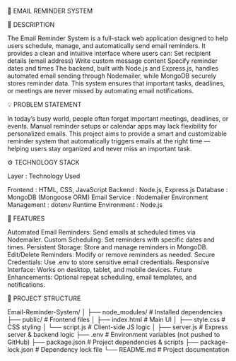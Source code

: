 📧 EMAIL REMINDER SYSTEM

📝 DESCRIPTION

  The Email Reminder System is a full-stack web application designed to help users schedule, manage, and automatically send email reminders.
  It provides a clean and intuitive interface where users can:
      Set recipient details (email address)
      Write custom message content
      Specify reminder dates and times
  The backend, built with Node.js and Express.js, handles automated email sending through Nodemailer, while MongoDB securely stores reminder data.
  This system ensures that important tasks, deadlines, or meetings are never missed by automating email notifications.

💡 PROBLEM STATEMENT

   In today’s busy world, people often forget important meetings, deadlines, or events.
   Manual reminder setups or calendar apps may lack flexibility for personalized emails.
   This project aims to provide a smart and customizable reminder system that automatically triggers emails at the right time — helping users stay organized and never miss     an important task.

⚙️ TECHNOLOGY STACK

   Layer                 : Technology Used

  Frontend               : HTML, CSS, JavaScript
  Backend	               : Node.js, Express.js
  Database               : MongoDB (Mongoose ORM)
  Email Service	         : Nodemailer
  Environment Management : dotenv
  Runtime Environment	   : Node.js

🚀 FEATURES

  Automated Email Reminders: Send emails at scheduled times via Nodemailer.
  Custom Scheduling: Set reminders with specific dates and times.
  Persistent Storage: Store and manage reminders in MongoDB.
  Edit/Delete Reminders: Modify or remove reminders as needed.
  Secure Credentials: Use .env to store sensitive email credentials.
  Responsive Interface: Works on desktop, tablet, and mobile devices.
  Future Enhancements: Optional repeat scheduling, email templates, and notifications.

🧩 PROJECT STRUCTURE

  Email-Reminder-System/
  │
  ├── node_modules/              # Installed dependencies
  ├── public/                    # Frontend files
  │   ├── index.html             # Main UI
  │   ├── style.css              # CSS styling
  │   └── script.js              # Client-side JS logic
  │
  ├── server.js                  # Express server & backend logic
  ├── .env                       # Environment variables (not pushed to GitHub)
  ├── package.json               # Project dependencies & scripts
  ├── package-lock.json          # Dependency lock file
  └── README.md                  # Project documentation
